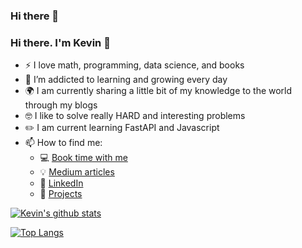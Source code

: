 ### Hi there 👋

### Hi there. I'm Kevin 👋

<!--
**khuyentran1401/khuyentran1401** is a ✨ _special_ ✨ repository because its `README.md` (this file) appears on your GitHub profile.
-->

- :zap: I love math, programming, data science, and books
- 🌱 I’m addicted to learning and growing every day
- :earth_africa: I am currently sharing a little bit of my knowledge to the world through my blogs
- :nerd_face: I like to solve really HARD and interesting problems
- :pencil2:	I am current learning FastAPI and Javascript
- 📫 How to find me: 
  - :computer:	[Book time with me](https://booktime.xyz/p/khuyen-tran)   
  - :bulb: [Medium articles](https://medium.com/@khuyentran1476)
  - :office: [LinkedIn](https://www.linkedin.com/in/kevin-soto-428129200/)
  - :dart: [Projects](https://khuyentran1401.github.io/)
  
[![Kevin's github stats](https://github-readme-stats.vercel.app/api?username=KevinEsh&count_private=true&show_icons=true&theme=radical&hide_rank=false)](https://github.com/anuraghazra/github-readme-stats)

[![Top Langs](https://github-readme-stats.vercel.app/api/top-langs/?username=KevinEsh&langs_count=8)](https://github.com/anuraghazra/github-readme-stats)
